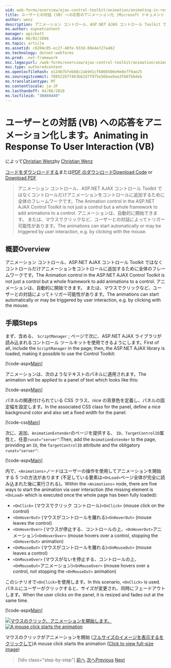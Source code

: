 ```yaml
---
uid: web-forms/overview/ajax-control-toolkit/animation/animating-in-response-to-user-interaction-vb
title: ユーザーとの対話 (VB) への応答のアニメーション化 |Microsoft ドキュメント
author: wenz
description: アニメーション コントロール、ASP.NET AJAX コントロール Toolkit ではなくコントロールだけアニメーションをコントロールに追加するために全体のフレームワークです。 アニメーションがスターできます.
ms.author: aspnetcontent
manager: wpickett
ms.date: 06/02/2008
ms.topic: article
ms.assetid: c8204c05-ec27-40fe-933d-88e4e727a482
ms.technology: dotnet-webforms
ms.prod: .net-framework
msc.legacyurl: /web-forms/overview/ajax-control-toolkit/animation/animating-in-response-to-user-interaction-vb
msc.type: authoredcontent
ms.openlocfilehash: e12467bfeb88c2ab9d1cfb866506e9e8e7f9ae25
ms.sourcegitcommit: f8852267f463b62d7f975e56bea9aa3f68fbbdeb
ms.translationtype: MT
ms.contentlocale: ja-JP
ms.lasthandoff: 04/06/2018
ms.locfileid: "30869440"
---
```

<a name="animating-in-response-to-user-interaction-vb"></a><span data-ttu-id="d2948-104">ユーザーとの対話 (VB) への応答をアニメーション化します。</span><span class="sxs-lookup"><span data-stu-id="d2948-104">Animating in Response To User Interaction (VB)</span></span>
====================
<span data-ttu-id="d2948-105">によって[Christian Wenz](https://github.com/wenz)</span><span class="sxs-lookup"><span data-stu-id="d2948-105">by [Christian Wenz](https://github.com/wenz)</span></span>

<span data-ttu-id="d2948-106">[コードをダウンロードする](http://download.microsoft.com/download/f/9/a/f9a26acd-8df4-4484-8a18-199e4598f411/Animation6.vb.zip)または[PDF のダウンロード](http://download.microsoft.com/download/6/7/1/6718d452-ff89-4d3f-a90e-c74ec2d636a3/animation6VB.pdf)</span><span class="sxs-lookup"><span data-stu-id="d2948-106">[Download Code](http://download.microsoft.com/download/f/9/a/f9a26acd-8df4-4484-8a18-199e4598f411/Animation6.vb.zip) or [Download PDF](http://download.microsoft.com/download/6/7/1/6718d452-ff89-4d3f-a90e-c74ec2d636a3/animation6VB.pdf)</span></span>

> <span data-ttu-id="d2948-107">アニメーション コントロール、ASP.NET AJAX コントロール Toolkit ではなくコントロールだけアニメーションをコントロールに追加するために全体のフレームワークです。</span><span class="sxs-lookup"><span data-stu-id="d2948-107">The Animation control in the ASP.NET AJAX Control Toolkit is not just a control but a whole framework to add animations to a control.</span></span> <span data-ttu-id="d2948-108">アニメーションは、自動的に開始できます。 または、マウスでクリックなど、ユーザーとの対話によってトリガー可能性があります。</span><span class="sxs-lookup"><span data-stu-id="d2948-108">The animations can start automatically or may be triggered by user interaction, e.g. by clicking with the mouse.</span></span>


## <a name="overview"></a><span data-ttu-id="d2948-109">概要</span><span class="sxs-lookup"><span data-stu-id="d2948-109">Overview</span></span>

<span data-ttu-id="d2948-110">アニメーション コントロール、ASP.NET AJAX コントロール Toolkit ではなくコントロールだけアニメーションをコントロールに追加するために全体のフレームワークです。</span><span class="sxs-lookup"><span data-stu-id="d2948-110">The Animation control in the ASP.NET AJAX Control Toolkit is not just a control but a whole framework to add animations to a control.</span></span> <span data-ttu-id="d2948-111">アニメーションは、自動的に開始できます。 または、マウスでクリックなど、ユーザーとの対話によってトリガー可能性があります。</span><span class="sxs-lookup"><span data-stu-id="d2948-111">The animations can start automatically or may be triggered by user interaction, e.g. by clicking with the mouse.</span></span>

## <a name="steps"></a><span data-ttu-id="d2948-112">手順</span><span class="sxs-lookup"><span data-stu-id="d2948-112">Steps</span></span>

<span data-ttu-id="d2948-113">まず、含める、 `ScriptManager` ; ページで次に、ASP.NET AJAX ライブラリが読み込まれるコントロール ツールキットを使用できるようにします。</span><span class="sxs-lookup"><span data-stu-id="d2948-113">First of all, include the `ScriptManager` in the page; then, the ASP.NET AJAX library is loaded, making it possible to use the Control Toolkit:</span></span>

[!code-aspx[Main](animating-in-response-to-user-interaction-vb/samples/sample1.aspx)]

<span data-ttu-id="d2948-114">アニメーションは、次のようなテキストのパネルに適用されます。</span><span class="sxs-lookup"><span data-stu-id="d2948-114">The animation will be applied to a panel of text which looks like this:</span></span>

[!code-aspx[Main](animating-in-response-to-user-interaction-vb/samples/sample2.aspx)]

<span data-ttu-id="d2948-115">パネルの関連付けられている CSS クラス、nice の背景色を定義し、パネルの固定幅を設定します。</span><span class="sxs-lookup"><span data-stu-id="d2948-115">In the associated CSS class for the panel, define a nice background color and also set a fixed width for the panel:</span></span>

[!code-css[Main](animating-in-response-to-user-interaction-vb/samples/sample3.css)]

<span data-ttu-id="d2948-116">次に、追加、`AnimationExtender`のページを提供する、 `ID`、`TargetControlID`属性と、任意`runat="server"`:</span><span class="sxs-lookup"><span data-stu-id="d2948-116">Then, add the `AnimationExtender` to the page, providing an `ID`, the `TargetControlID` attribute and the obligatory `runat="server"`:</span></span>

[!code-aspx[Main](animating-in-response-to-user-interaction-vb/samples/sample4.aspx)]

<span data-ttu-id="d2948-117">内で、`<Animations>`ノードはユーザーの操作を使用してアニメーションを開始する 5 つの方法があります (不足している要素は`<OnLoad>`ページ全体が完全に読み込まれた後に実行される)。</span><span class="sxs-lookup"><span data-stu-id="d2948-117">Within the `<Animations>` node, there are five ways to start the animation via user interaction (the missing element is `<OnLoad>` which is executed once the whole page has been fully loaded):</span></span>

- <span data-ttu-id="d2948-118">`<OnClick>` (マウスでクリック コントロール)</span><span class="sxs-lookup"><span data-stu-id="d2948-118">`<OnClick>` (mouse click on the control)</span></span>
- <span data-ttu-id="d2948-119">`<OnHoverOut>` (マウスがコントロールを離れる)</span><span class="sxs-lookup"><span data-stu-id="d2948-119">`<OnHoverOut>` (mouse leaves the control)</span></span>
- <span data-ttu-id="d2948-120">`<OnHoverOver>` (マウスが停止する、コントロールの上、`<OnHoverOut>`アニメーション)</span><span class="sxs-lookup"><span data-stu-id="d2948-120">`<OnHoverOver>` (mouse hovers over a control, stopping the `<OnHoverOut>` animation)</span></span>
- <span data-ttu-id="d2948-121">`<OnMouseOut>` (マウスがコントロールを離れる)</span><span class="sxs-lookup"><span data-stu-id="d2948-121">`<OnMouseOut>` (mouse leaves a control)</span></span>
- <span data-ttu-id="d2948-122">`<OnMouseOver>` (マウスがないを停止する、コントロールの上、`<OnMouseOut>`アニメーション)</span><span class="sxs-lookup"><span data-stu-id="d2948-122">`<OnMouseOver>` (mouse hovers over a control, not stopping the `<OnMouseOut>` animation)</span></span>

<span data-ttu-id="d2948-123">このシナリオで`<OnClick>`を使用します。</span><span class="sxs-lookup"><span data-stu-id="d2948-123">In this scenario, `<OnClick>` is used.</span></span> <span data-ttu-id="d2948-124">パネルにユーザーがクリックすると、サイズが変更され、同時にフェードアウトします。</span><span class="sxs-lookup"><span data-stu-id="d2948-124">When the user clicks on the panel, it is resized and fades out at the same time.</span></span>

[!code-aspx[Main](animating-in-response-to-user-interaction-vb/samples/sample5.aspx)]


<span data-ttu-id="d2948-125">[![マウスのクリック、アニメーションを開始します。](animating-in-response-to-user-interaction-vb/_static/image2.png)](animating-in-response-to-user-interaction-vb/_static/image1.png)</span><span class="sxs-lookup"><span data-stu-id="d2948-125">[![A mouse click starts the animation](animating-in-response-to-user-interaction-vb/_static/image2.png)](animating-in-response-to-user-interaction-vb/_static/image1.png)</span></span>

<span data-ttu-id="d2948-126">マウスのクリックがアニメーションを開始 ([フルサイズのイメージを表示するをクリックして](animating-in-response-to-user-interaction-vb/_static/image3.png))</span><span class="sxs-lookup"><span data-stu-id="d2948-126">A mouse click starts the animation ([Click to view full-size image](animating-in-response-to-user-interaction-vb/_static/image3.png))</span></span>

> [!div class="step-by-step"]
> <span data-ttu-id="d2948-127">[前へ](picking-one-animation-out-of-a-list-vb.md)
> [次へ](disabling-actions-during-animation-vb.md)</span><span class="sxs-lookup"><span data-stu-id="d2948-127">[Previous](picking-one-animation-out-of-a-list-vb.md)
[Next](disabling-actions-during-animation-vb.md)</span></span>
